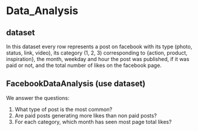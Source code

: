 # Data_Analysis

## dataset
In this dataset every row represents a post on facebook with its type (photo, status, link, video), its category (1, 2, 3) corresponding to {action, product, inspiration}, the month, weekday and hour the post was published, if it was paid or not, and the total number of likes on the facebook page.

## FacebookDataAnalysis (use dataset)
We answer the questions:
1. What type of post is the most common?
2. Are paid posts generating more likes than non paid posts?
3. For each category, which month has seen most page total likes?

